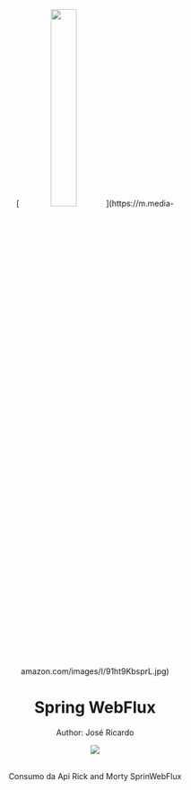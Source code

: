 <div align="center">
[ <img src="https://"https://m.media-amazon.com/images/I/91ht9KbsprL.jpg" width="30%">](https://m.media-amazon.com/images/I/91ht9KbsprL.jpg)
  
  <h1 style="border-bottom:none">Spring WebFlux</h1>
  <p>Author: José Ricardo</p>
  
  
  <a href="https://www.linkedin.com/in/ze-ricardo/">
     <img src="https://img.shields.io/badge/LinkedIn-0077B5?style=for-the-badge&logo=linkedin&logoColor=white">
  </a>
  
  <br>
  <br>
  <p>Consumo da Api Rick and Morty SprinWebFlux</p>
  <br>

</div>
